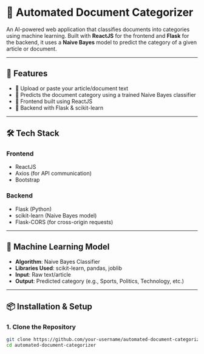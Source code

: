 # 📄 Automated Document Categorizer

An AI-powered web application that classifies documents into categories using machine learning. Built with **ReactJS** for the frontend and **Flask** for the backend, it uses a **Naive Bayes** model to predict the category of a given article or document.

---

## 🚀 Features

- 📂 Upload or paste your article/document text
- 🤖 Predicts the document category using a trained Naive Bayes classifier
- 🔗 Frontend built using ReactJS
- 🧠 Backend with Flask & scikit-learn


---

## 🛠️ Tech Stack

### Frontend
- ReactJS
- Axios (for API communication)
- Bootstrap 

### Backend
- Flask (Python)
- scikit-learn (Naive Bayes model)
- Flask-CORS (for cross-origin requests)

---

## 🧠 Machine Learning Model

- **Algorithm**: Naive Bayes Classifier
- **Libraries Used**: scikit-learn, pandas, joblib
- **Input**: Raw text/article
- **Output**: Predicted category (e.g., Sports, Politics, Technology, etc.)

---

## 📦 Installation & Setup

### 1. Clone the Repository
```bash
git clone https://github.com/your-username/automated-document-categorizer.git
cd automated-document-categorizer
